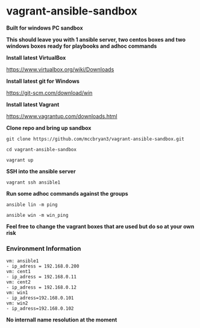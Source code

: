 # vagrant-ansible-sandbox

**Built for windows PC sandbox**

**This should leave you with 1 ansible server, two centos boxes and two windows boxes ready for playbooks and adhoc commands**

**Install latest VirtualBox**

https://www.virtualbox.org/wiki/Downloads

**Install latest git for Windows**

https://git-scm.com/download/win

**Install latest Vagrant**

https://www.vagrantup.com/downloads.html

**Clone repo and bring up sandbox**

    git clone https://github.com/mccbryan3/vagrant-ansible-sandbox.git

    cd vagrant-ansible-sandbox

    vagrant up

**SSH into the ansible server**

    vagrant ssh ansible1

**Run some adhoc commands against the groups**

    ansible lin -m ping

    ansible win -m win_ping

**Feel free to change the vagrant boxes that are used but do so at your own risk**

<h3>Environment Information</h3>

    vm: ansible1
    - ip_adress = 192.168.0.200  
    vm: cent1
    - ip_adress = 192.168.0.11
    vm: cent2
    - ip_adress = 192.168.0.12
    vm: win1
    - ip_adress=192.168.0.101
    vm: win2
    - ip_adress=192.168.0.102
  
**No internall name resolution at the moment**
